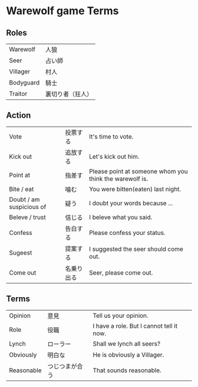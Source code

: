 # Warewolf game Terms

## Roles

|               |        |
|:--------------|:------|
|  Warewolf     |  人狼   |
|  Seer         |  占い師   |
|  Villager     |  村人   |
|  Bodyguard    |  騎士    |
|  Traitor      |  裏切り者（狂人）  |


## Action

|                              |               |        |
|:-----------------------------|:--------------|:-----|
|  Vote                        |  投票する      |  It's time to vote.  |
|  Kick out                    |  追放する      |  Let's kick out him.  |
|  Point at                    |  指差す        |  Please point at someone whom you think the warewolf is.    |
|  Bite / eat                  |  噛む         |   You were bitten(eaten) last night.   |
|  Doubt / am suspicious of    |  疑う         |   I doubt your words because ...   |
|  Beleve / trust              |  信じる        |   I beleve what you said.   |
|  Confess                     |  告白する      |   Please confess your status.   |
|  Sugeest                     |  提案する      |   I suggested the seer should come out.   |
|  Come out                    |  名乗り出る    |   Seer, please come out.   |


## Terms

|                              |                   |        |
|:-----------------------------|:-----------------|:-----|
|  Opinion                     |  意見             |  Tell us your opinion.      |
|  Role                        |  役職             |  I have a role. But I cannot tell it now.      |
|  Lynch                       |  ローラー          |  Shall we lynch all seers?      |
|  Obviously                   |  明白な            | He is obviously a Villager.       |
|  Reasonable                  |  つじつまが合う     |  That sounds reasonable.      |



